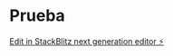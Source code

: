 # Prueba

[Edit in StackBlitz next generation editor ⚡️](https://stackblitz.com/~/github.com/Tamartisan/Prueba)